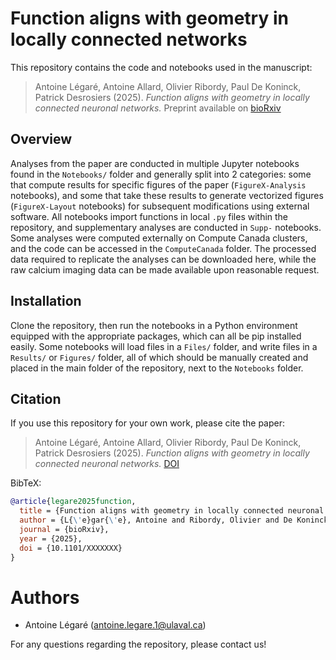 # Function aligns with geometry in locally connected networks

This repository contains the code and notebooks used in the manuscript:

 
> Antoine Légaré, Antoine Allard, Olivier Ribordy, Paul De Koninck, Patrick Desrosiers (2025). *Function aligns with geometry in locally connected neuronal networks.* Preprint available on [bioRxiv](https://www.biorxiv.org/)


## Overview

Analyses from the paper are conducted in multiple Jupyter notebooks found in the `Notebooks/` folder and generally split into 2 categories: some that compute results for specific figures of the paper (`FigureX-Analysis` notebooks), and some that take these results to generate vectorized figures (`FigureX-Layout` notebooks) for subsequent modifications using external software. All notebooks import functions in local `.py` files within the repository, and supplementary analyses are conducted in `Supp-` notebooks. Some analyses were computed externally on Compute Canada clusters, and the code can be accessed in the `ComputeCanada` folder. The processed data required to replicate the analyses can be downloaded here, while the raw calcium imaging data can be made available upon reasonable request.

## Installation


Clone the repository, then run the notebooks in a Python environment equipped with the appropriate packages, which can all be pip installed easily. Some notebooks will load files in a `Files/` folder, and write files in a `Results/` or `Figures/` folder, all of which should be manually created and placed in the main folder of the repository, next to the `Notebooks` folder.

## Citation

If you use this repository for your own work, please cite the paper:

> Antoine Légaré, Antoine Allard, Olivier Ribordy, Paul De Koninck, Patrick Desrosiers (2025). *Function aligns with geometry in locally connected neuronal networks.* [DOI](https://www.biorxiv.org/)

BibTeX:
```bibtex
@article{legare2025function,
  title = {Function aligns with geometry in locally connected neuronal networks},
  author = {L{\'e}gar{\'e}, Antoine and Ribordy, Olivier and De Koninck, Paul and Allard, Antoine and Desrosiers, Patrick},
  journal = {bioRxiv},
  year = {2025},
  doi = {10.1101/XXXXXXX}
}
```

# Authors

- Antoine Légaré (antoine.legare.1@ulaval.ca)

For any questions regarding the repository, please contact us!

